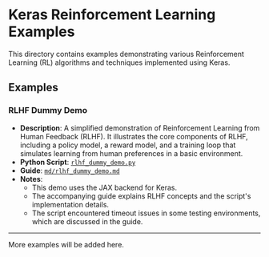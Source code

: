 # Keras Reinforcement Learning Examples

This directory contains examples demonstrating various Reinforcement Learning (RL) algorithms and techniques implemented using Keras.

## Examples

### RLHF Dummy Demo
-   **Description**: A simplified demonstration of Reinforcement Learning from Human Feedback (RLHF). It illustrates the core components of RLHF, including a policy model, a reward model, and a training loop that simulates learning from human preferences in a basic environment.
-   **Python Script**: [`rlhf_dummy_demo.py`](rlhf_dummy_demo.py)
-   **Guide**: [`md/rlhf_dummy_demo.md`](md/rlhf_dummy_demo.md)
-   **Notes**: 
    - This demo uses the JAX backend for Keras.
    - The accompanying guide explains RLHF concepts and the script's implementation details.
    - The script encountered timeout issues in some testing environments, which are discussed in the guide.

---
More examples will be added here.
